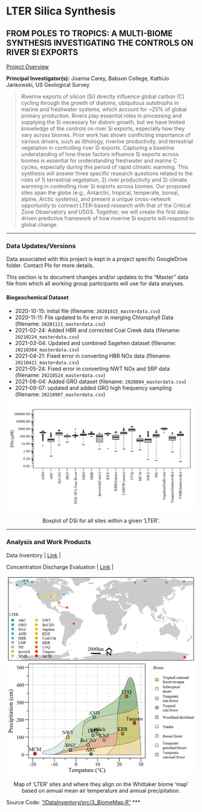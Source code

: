 LTER Silica Synthesis
================

## FROM POLES TO TROPICS: A MULTI-BIOME SYNTHESIS INVESTIGATING THE CONTROLS ON RIVER SI EXPORTS

[Project Overview](https://lternet.edu/working-groups/river-si-exports/)

**Principal Investigator(s):** Joanna Carey, Babson College, KathiJo
Jankowski, US Geological Survey

> Riverine exports of silicon (Si) directly influence global carbon (C)
> cycling through the growth of diatoms, ubiquitous autotrophs in marine
> and freshwater systems, which account for \~25% of global primary
> production. Rivers play essential roles in processing and supplying
> the Si necessary for diatom growth, but we have limited knowledge of
> the controls on river Si exports, especially how they vary across
> biomes. Prior work has shown conflicting importance of various
> drivers, such as lithology, riverine productivity, and terrestrial
> vegetation in controlling river Si exports. Capturing a baseline
> understanding of how these factors influence Si exports across biomes
> is essential for understanding freshwater and marine C cycles,
> especially during this period of rapid climatic warming. This
> synthesis will answer three specific research questions related to the
> roles of 1) terrestrial vegetation, 2) river productivity and 3)
> climate warming in controlling river Si exports across biomes. Our
> proposed sites span the globe (e.g., Antarctic, tropical, temperate,
> boreal, alpine, Arctic systems), and present a unique cross-network
> opportunity to connect LTER-based research with that of the Critical
> Zone Observatory and USGS. Together, we will create the first
> data-driven predictive framework of how riverine Si exports will
> respond to global change.

------------------------------------------------------------------------

### Data Updates/Versions

Data associated with this project is kept in a project specific
GoogleDrive folder. Contact PIs for more details.

This section is to document changes and/or updates to the “Master” data
file from which all working group participants will use for data
analyses.

#### Biogeochemical Dataset

-   2020-10-15: initial file (filename: `20201015_masterdata.csv`)
-   2020-11-11: File updated to fix error in merging Chlorophyll Data
    (filename: `20201111_masterdata.csv`)
-   2021-02-24: Added HBR and corrected Coal Creek data (filename:
    `20210224_masterdata.csv`)
-   2021-03-04: Updated and combined Sagehen dataset (filename:
    `20210304_masterdata.csv`)
-   2021-04-21: Fixed error in converting HBR NOx data (filename:
    `20210421_masterdata.csv`)
-   2021-05-24: Fixed error in converting NWT NOx and SRP data
    (filename: `20210524_masterdata.csv`)
-   2021-08-04: Added GRO dataset (filename: `2020804_masterdata.csv`)
-   2021-09-07: updated and added GRO high frequency sampling (filename:
    `20210907_masterdata.csv`)

<div class="figure" style="text-align: center">

<img src="./DataInventory/Plots/site_DSi_boxplot.png" alt="Boxplot of DSi for all sites within a given 'LTER'." width="1400" />
<p class="caption">
Boxplot of DSi for all sites within a given ‘LTER’.
</p>

</div>

------------------------------------------------------------------------

### Analysis and Work Products

Data Inventory \|
[Link](https://swampthingecology.org/SiSyn/DataInventory/SiSyn_DataInventory.html)
\|

Concentration Discharge Evaluation \|
[Link](https://swampthingecology.org/SiSyn/ConcentrationDischarge/CQFunction.html)
\|

<div class="figure" style="text-align: center">

<img src="./DataInventory/Plots/Map_biome_all.png" alt="Map of 'LTER' sites and where they align on the Whittaker biome 'map' based on annual mean air temperature and annual precipitation." width="1050" />
<p class="caption">
Map of ‘LTER’ sites and where they align on the Whittaker biome ‘map’
based on annual mean air temperature and annual precipitation.
</p>

</div>

Source Code:
[“/DataInventory/src/3\_BiomeMap.R”](%22./DataInventory/src/3_BiomeMap.R%22)
\*\*\*
